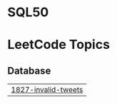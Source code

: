 # SQL50

<!---LeetCode Topics Start-->
# LeetCode Topics
## Database
|  |
| ------- |
| [1827-invalid-tweets](https://github.com/pneel199/SQL50/tree/master/1827-invalid-tweets) |
<!---LeetCode Topics End-->